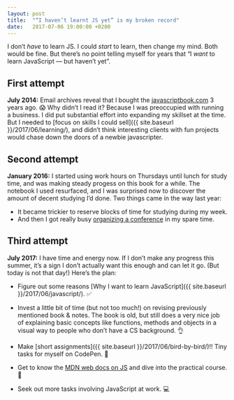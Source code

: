 ```yaml
---
layout: post
title:  "“I haven’t learnt JS yet” is my broken record"
date:   2017-07-06 19:00:00 +0200
---
```


I don’t *have* to learn JS. I could *start* to learn, then change my mind. Both would be fine. But there’s no point telling myself for years that “I *want* to learn JavaScript — but haven’t yet”.

## First attempt
**July 2014:** Email archives reveal that I bought the [javascriptbook.com](http://javascriptbook.com) 3 years ago. 😱 Why didn’t I read it? Because I was preoccupied with running a business. I did put substantial effort into expanding my skillset at the time. But I needed to [focus on skills I could sell]({{ site.baseurl }}/2017/06/learning/), and didn’t think interesting clients with fun projects would chase down the doors of a newbie javascripter.

## Second attempt
**January 2016:** I started using work hours on Thursdays until lunch for study time, and was making steady progess on this book for a while. The notebook I used resurfaced, and I was surprised now to discover the amount of decent studying I’d done. Two things came in the way last year:
* It became trickier to reserve blocks of time for studying during my week.
* And then I got really busy [organizing a conference](http://cssconfno.github.io/2016/) in my spare time.

## Third attempt
**July 2017:** I have time and energy now. If I don’t make any progress this summer, it’s a sign I don’t actually want this enough and can let it go. (But today is not that day!) Here’s the plan:

* Figure out some reasons [Why I want to learn JavaScript]({{ site.baseurl }}/2017/06/javascript/). ✅

* Invest a little bit of time (but not too much!) on revising previously mentioned book & notes. The book is old, but still does a very nice job of explaining basic concepts like functions, methods and objects in a visual way to people who don’t have a CS background. 👌

* Make [short assignments]({{ site.baseurl }}/2017/06/bird-by-bird/)!! Tiny tasks for myself on CodePen. 👾

* Get to know the [MDN web docs on JS](https://developer.mozilla.org/en-US/docs/Web/JavaScript) and dive into the practical course. 🚀

* Seek out more tasks involving JavaScript at work. 💻
